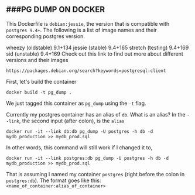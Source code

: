 ###PG DUMP ON DOCKER
---

This Dockerfile is ``debian:jessie``, the version that is compatible with ``postgres 9.4+``. The following is a list of image names and their corresponding postgres version.

wheezy (oldstable) 	9.1+134
jessie (stable)   	9.4+165
stretch (testing) 	9.4+169
sid (unstable) 			9.4+169
Check out this link to find out more about different versions and their images

	https://packages.debian.org/search?keywords=postgresql-client

First, let's build the container

	docker build -t pg_dump .

We just tagged this container as ``pg_dump`` using the ``-t`` flag.

Currently my postgres container has an alias of ``db``. What is an alias? In the ``--link``, the second input (after colon), is the ``alias``

	docker run -it --link db:db pg_dump -U postgres -h db -d mydb_production >> mydb_prod.sql

In other words, this command will still work if I changed it to,

	docker run -it --link postgres:db pg_dump -U postgres -h db -d mydb_production >> mydb_prod.sql

That is assuming I named my container ``postgres`` (right before the colon in ``postgres:db``). The format goes like this: ``<name_of_container:alias_of_container>``


